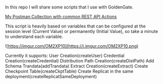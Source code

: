 In this repo I will share some scripts that I use with GoldenGate.

[My Postman Collection with common REST API Actions](OGG.postman_collection.json)

This script is heavily based on variables that can be configured at the session level (Current Value) or permanently (Initial Value), so take a minute to understand each variable.

![https://imgur.com/OM2XP10](https://i.imgur.com/OM2XP10.png)

Currently it supports:
User Creation(createUser)
Credential Creation(createCredential)
Distribution Path Creation(createDistPath)
Add Schema Trandata(addTrandata)
Extract Creation(createExtract)
Create Checkpoint Table(createCkptTable)
Create Replicat in the same deployment(createReplicatSameDeployment)
